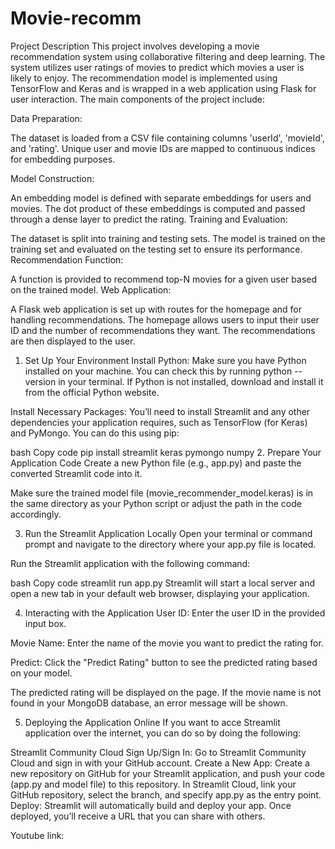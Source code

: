 # Movie-recomm
Project Description
This project involves developing a movie recommendation system using collaborative filtering and deep learning. The system utilizes user ratings of movies to predict which movies a user is likely to enjoy. The recommendation model is implemented using TensorFlow and Keras and is wrapped in a web application using Flask for user interaction. The main components of the project include:

Data Preparation:

The dataset is loaded from a CSV file containing columns 'userId', 'movieId', and 'rating'.
Unique user and movie IDs are mapped to continuous indices for embedding purposes.

Model Construction:

An embedding model is defined with separate embeddings for users and movies.
The dot product of these embeddings is computed and passed through a dense layer to predict the rating.
Training and Evaluation:

The dataset is split into training and testing sets.
The model is trained on the training set and evaluated on the testing set to ensure its performance.
Recommendation Function:

A function is provided to recommend top-N movies for a given user based on the trained model.
Web Application:

A Flask web application is set up with routes for the homepage and for handling recommendations.
The homepage allows users to input their user ID and the number of recommendations they want.
The recommendations are then displayed to the user.
1. Set Up Your Environment
Install Python: Make sure you have Python installed on your machine. You can check this by running python --version in your terminal. If Python is not installed, download and install it from the official Python website.

Install Necessary Packages: You’ll need to install Streamlit and any other dependencies your application requires, such as TensorFlow (for Keras) and PyMongo. You can do this using pip:

bash
Copy code
pip install streamlit keras pymongo numpy
2. Prepare Your Application Code
Create a new Python file (e.g., app.py) and paste the converted Streamlit code into it.

Make sure the trained model file (movie_recommender_model.keras) is in the same directory as your Python script or adjust the path in the code accordingly.

3. Run the Streamlit Application Locally
Open your terminal or command prompt and navigate to the directory where your app.py file is located.

Run the Streamlit application with the following command:

bash
Copy code
streamlit run app.py
Streamlit will start a local server and open a new tab in your default web browser, displaying your application.

4. Interacting with the Application
User ID: Enter the user ID in the provided input box.

Movie Name: Enter the name of the movie you want to predict the rating for.

Predict: Click the "Predict Rating" button to see the predicted rating based on your model.

The predicted rating will be displayed on the page. If the movie name is not found in your MongoDB database, an error message will be shown.

5. Deploying the Application Online
If you want to acce Streamlit application  over the internet, you can do so by doing the following:

 Streamlit Community Cloud
Sign Up/Sign In: Go to Streamlit Community Cloud and sign in with your GitHub account.
Create a New App:
Create a new repository on GitHub for your Streamlit application, and push your code (app.py and model file) to this repository.
In Streamlit Cloud, link your GitHub repository, select the branch, and specify app.py as the entry point.
Deploy: Streamlit will automatically build and deploy your app. Once deployed, you’ll receive a URL that you can share with others.



Youtube link: 
